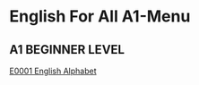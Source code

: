 # English For All A1-Menu

## A1 BEGINNER LEVEL

[E0001 English Alphabet](<CEFR Levels/A1-Beginner/E0001-English-Alphabet.md>)
